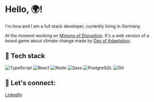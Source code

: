 # Hello, :earth_africa:!

I'm Inna and I am a full stack developer, currently living in Germany. 

At the moment working on [Minions of Disruption](https://github.com/Minions-of-Disruption/Minions-of-Disruption-public). It's a web version of a board game about climate change made by [Day of Adaptation](https://dayad.org/).

## :wrench: Tech stack

![TypeScript](https://img.shields.io/badge/-TypeScript-informational?style=flat&logo=TypeScript&logoColor=white&color=2bbc8a)
![React](https://img.shields.io/badge/-React-informational?style=flat&logo=React&logoColor=white&color=2bbc8a)
![Node](https://img.shields.io/badge/-Nodejs-informational?style=flat&logo=Node.js&logoColor=white&color=2bbc8a)
![Sass](https://img.shields.io/badge/-Sass-informational?style=flat&logo=Sass&logoColor=white&color=2bbc8a)
![PostgreSQL](https://img.shields.io/badge/-PostgreSQL-informational?style=flat&logo=PostgreSQL&logoColor=white&color=2bbc8a)
![Git](https://img.shields.io/badge/-Git-informational?style=flat&logo=Git&logoColor=white&color=2bbc8a)

## :email: Let's connect:

[LinkedIn](https://www.linkedin.com/in/inna-druzina/)
